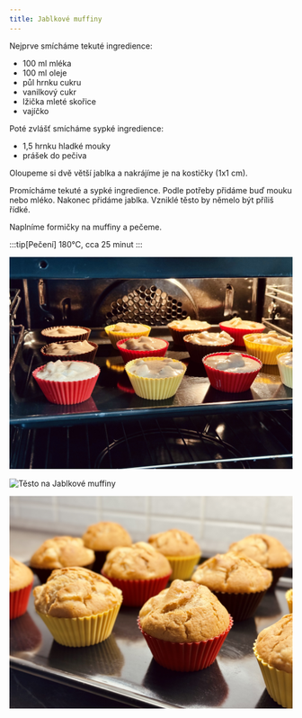 ```yaml
---
title: Jablkové muffiny
---
```


Nejprve smícháme tekuté ingredience:

* 100 ml mléka
* 100 ml oleje
* půl hrnku cukru
* vanilkový cukr
* lžička mleté skořice
* vajíčko

Poté zvlášť smícháme sypké ingredience:

* 1,5 hrnku hladké mouky
* prášek do pečiva

Oloupeme si dvě větší jablka a nakrájíme je na kostičky (1x1 cm).

Promícháme tekuté a sypké ingredience. Podle potřeby přidáme buď mouku nebo mléko.
Nakonec přidáme jablka. Vzniklé těsto by němelo být příliš řídké.

Naplníme formičky na muffiny a pečeme.

:::tip[Pečení]
180°C, cca 25 minut
:::

![Jablkové Muffiny v troubě](./jablkove-muffiny-peceni.jpeg)

![Těsto na Jablkové muffiny](./jablkove-muffiny-testo.jpeg)

![Hotové Jablkové muffiny](./jablkove-muffiny-hotove.jpeg)
